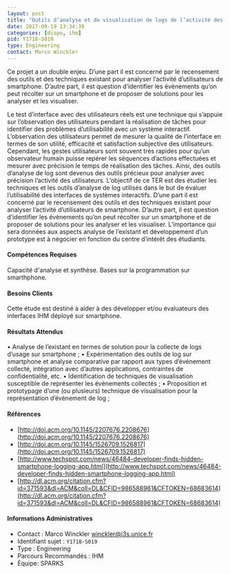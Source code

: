 ```yaml
---
layout: post
title: "Outils d’analyse et de visualisation de logs de l’activité des utilisateurs sur smartphone"
date: 2017-09-19 13:34:39
categories: [dispo, ihm]
pid: Y1718-S019
type: Engineering
contact: Marco Winckler
---
```

       
Ce projet a un double enjeu. D’une part il est concerné par le recensement des outils et des techniques existant pour analyser l’activité d’utilisateurs de smartphone. D’autre part, il est question d’identifier les évènements qu’on peut récolter sur un smartphone et de proposer de solutions pour les analyser et les visualiser. 

Le test d’interface avec des utilisateurs réels est une technique qui s’appuie sur l’observation des utilisateurs pendant la réalisation de tâches pour identifier des problèmes d’utilisabilité avec un système interactif. L’observation des utilisateurs permet de mesurer la qualité de l’interface en termes de son utilité, efficacité et satisfaction subjective des utilisateurs. Cependant, les gestes utilisateurs sont souvent très rapides pour qu’un observateur humain puisse repérer les séquences d’actions effectuées et mesurer avec précision le temps de réalisation des tâches. Ainsi, des outils d’analyse de log sont devenus des outils précieux pour analyser avec précision l’activité des utilisateurs. L’objectif de ce TER est des étudier les techniques et les outils d’analyse de log utilisés dans le but de évaluer l’utilisabilité des interfaces de systèmes interactifs. 
D’une part il est concerné par le recensement des outils et des techniques existant pour analyser l’activité d’utilisateurs de smartphone. D’autre part, il est question d’identifier les évènements qu’on peut récolter sur un smartphone et de proposer de solutions pour les analyser et les visualiser. L’importance qui sera données aux aspects analyse de l’existant et développement d’un prototype est à négocier en fonction du centre d’intérêt des étudiants. 


#### Compétences Requises
Capacité d'analyse et synthèse. Bases sur la programmation sur smarthphone.



     

#### Besoins Clients
Cette étude est destiné à aider à des développer et/ou évaluateurs des interfaces IHM déployé sur smartphone.  

#### Résultats Attendus
•	Analyse de l’existant en termes de solution pour la collecte de logs d’usage sur smartphone ;
•	Expérimentation des outils de log sur smartphone et analyse comparative par rapport aux types d’événement collecté, intégration avec d’autres applications, contraintes de confidentialité, etc.
•	Identification de techniques de visualisation susceptible de représenter les évènements collectés ; 
•	Proposition et prototypage d’une (ou plusieurs) technique de visualisation pour la représentation d’évènement de log ; 

#### Références

  * [http://doi.acm.org/10.1145/2207676.2208676](http://doi.acm.org/10.1145/2207676.2208676)
  * [http://doi.acm.org/10.1145/1526709.1526817](http://doi.acm.org/10.1145/1526709.1526817)
  * [http://www.techspot.com/news/46484-developer-finds-hidden-smartphone-logging-app.html](http://www.techspot.com/news/46484-developer-finds-hidden-smartphone-logging-app.html)
  * [http://dl.acm.org/citation.cfm?id=371593&dl=ACM&coll=DL&CFID=986588961&CFTOKEN=68683614](http://dl.acm.org/citation.cfm?id=371593&dl=ACM&coll=DL&CFID=986588961&CFTOKEN=68683614)

#### Informations Administratives
  * Contact : Marco Winckler <winckler@i3s.unice.fr>
  * Identifiant sujet : `Y1718-S019`
  * Type : Engineering
  * Parcours Recommandés : IHM
  * Équipe: SPARKS

     
